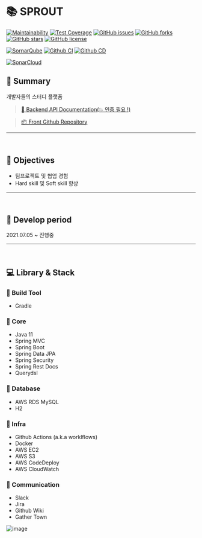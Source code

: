 # 📚 SPROUT 

[![Maintainability](https://api.codeclimate.com/v1/badges/7f8f650bdabcc7467f10/maintainability)](https://codeclimate.com/github/TEAM-ARK/sprout-backend/maintainability)
[![Test Coverage](https://api.codeclimate.com/v1/badges/7f8f650bdabcc7467f10/test_coverage)](https://codeclimate.com/github/TEAM-ARK/sprout-backend/test_coverage)
[![GitHub issues](https://img.shields.io/github/issues/TEAM-ARK/sprout-backend)](https://github.com/TEAM-ARK/sprout-backend/issues)
[![GitHub forks](https://img.shields.io/github/forks/TEAM-ARK/sprout-backend)](https://github.com/TEAM-ARK/sprout-backend/network)
[![GitHub stars](https://img.shields.io/github/stars/TEAM-ARK/sprout-backend)](https://github.com/TEAM-ARK/sprout-backend/stargazers)
[![GitHub license](https://img.shields.io/github/license/TEAM-ARK/sprout-backend)](https://github.com/TEAM-ARK/sprout-backend)

[![SornarQube](https://github.com/TEAM-ARK/sprout-backend/actions/workflows/sonarqube.yml/badge.svg)](https://github.com/TEAM-ARK/sprout-backend/actions/workflows/sonarqube.yml)
[![Github CI](https://github.com/TEAM-ARK/sprout-backend/actions/workflows/gradle-ci.yml/badge.svg)](https://github.com/TEAM-ARK/sprout-backend/actions/workflows/gradle-ci.yml)
[![Github CD](https://github.com/TEAM-ARK/sprout-backend/actions/workflows/gradle-cd.yml/badge.svg)](https://github.com/TEAM-ARK/sprout-backend/actions/workflows/gradle-cd.yml)

[![SonarCloud](https://sonarcloud.io/images/project_badges/sonarcloud-white.svg)](https://sonarcloud.io/summary/new_code?id=TEAM-ARK_sprout-backend)

## 📖 Summary

개발자들의 스터디 플랫폼

> [📜 Backend API Documentation(💥 인증 필요 !)](https://www.ark-inflearn.shop/docs/api/index.html)

> [📦 Front Github Repository](https://github.com/MinwooJJ/inflearn-clone-front)

---

<br />

## 🎯 Objectives

- 팀프로젝트 및 협업 경험
- Hard skill 및 Soft skill 향상

---

<br />

## 📆 Develop period

2021.07.05 ~ 진행중

---

<br />

## 💻 Library & Stack

### 🔧 Build Tool

- Gradle

### 🔧 Core

- Java 11
- Spring MVC
- Spring Boot
- Spring Data JPA
- Spring Security
- Spring Rest Docs
- Querydsl

### 🔧 Database

- AWS RDS MySQL
- H2

### 🔧 Infra

- Github Actions (a.k.a worklflows)
- Docker
- AWS EC2
- AWS S3
- AWS CodeDeploy
- AWS CloudWatch

### 🔧 Communication

- Slack
- Jira
- Github Wiki
- Gather Town

![image](https://user-images.githubusercontent.com/60773356/128631429-8ab1d060-b276-4809-ba8b-920f015d2274.png)






